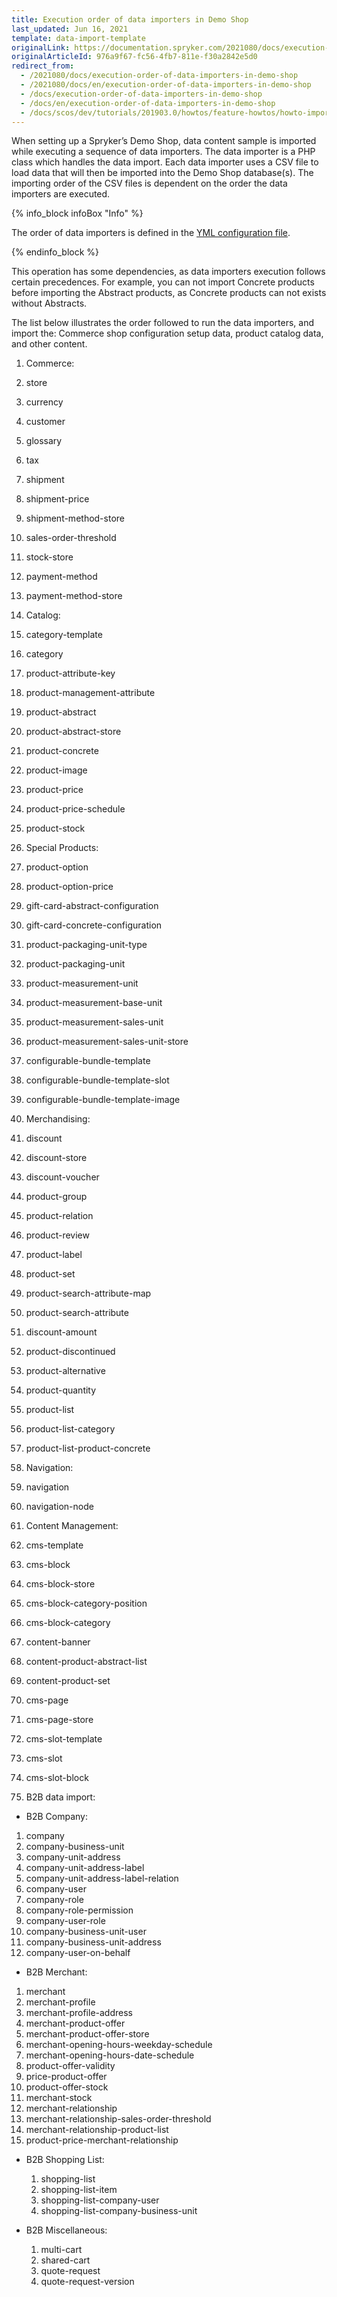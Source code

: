 ```yaml
---
title: Execution order of data importers in Demo Shop
last_updated: Jun 16, 2021
template: data-import-template
originalLink: https://documentation.spryker.com/2021080/docs/execution-order-of-data-importers-in-demo-shop
originalArticleId: 976a9f67-fc56-4fb7-811e-f30a2842e5d0
redirect_from:
  - /2021080/docs/execution-order-of-data-importers-in-demo-shop
  - /2021080/docs/en/execution-order-of-data-importers-in-demo-shop
  - /docs/execution-order-of-data-importers-in-demo-shop
  - /docs/en/execution-order-of-data-importers-in-demo-shop
  - /docs/scos/dev/tutorials/201903.0/howtos/feature-howtos/howto-import-merchants-and-merchant-relations.html
---
```


When setting up a Spryker’s Demo Shop, data content sample is imported while executing a sequence of data importers. The data importer is a PHP class which handles the data import. Each data importer uses a CSV file to load data that will then be imported into the Demo Shop database(s). The importing order of the CSV files is dependent on the order the data importers are executed.

{% info_block infoBox "Info" %}

The order of data importers is defined in the [YML configuration file](/docs/scos/dev/data-import/{{page.version}}/importing-data-with-a-configuration-file.html).

{% endinfo_block %}

This operation has some dependencies, as data importers execution follows certain precedences. For example, you can not import Concrete products before importing the Abstract products, as Concrete products can not exists without Abstracts.

The list below illustrates the order followed to run the data importers, and import the: Commerce shop configuration setup data, product catalog data, and other content.

1. Commerce:

  1. store
  2. currency
  3. customer
  4. glossary
  5. tax
  6. shipment
  7. shipment-price
  8. shipment-method-store
  9. sales-order-threshold
  10. stock-store
  11. payment-method
  12. payment-method-store

2. Catalog:

  1. category-template
  2. category
  3. product-attribute-key
  4. product-management-attribute
  5. product-abstract
  6. product-abstract-store
  7. product-concrete
  8. product-image
  9. product-price
  10. product-price-schedule
  11. product-stock


3. Special Products:

  1. product-option
  2. product-option-price
  3. gift-card-abstract-configuration
  4. gift-card-concrete-configuration
  5. product-packaging-unit-type
  6. product-packaging-unit
  7. product-measurement-unit
  8. product-measurement-base-unit
  9. product-measurement-sales-unit
  10. product-measurement-sales-unit-store
  11. configurable-bundle-template
  12. configurable-bundle-template-slot
  13. configurable-bundle-template-image


4. Merchandising:

  1. discount
  2. discount-store
  3. discount-voucher
  4. product-group
  5. product-relation
  6. product-review
  7. product-label
  8. product-set
  9. product-search-attribute-map
  10. product-search-attribute
  11. discount-amount
  12. product-discontinued
  13. product-alternative
  14. product-quantity
  15. product-list
  16. product-list-category
  17. product-list-product-concrete

5. Navigation:

  1. navigation
  2. navigation-node

6. Content Management:

  1. cms-template
  2. cms-block
  3. cms-block-store
  4. cms-block-category-position
  5. cms-block-category
  6. content-banner
  7. content-product-abstract-list
  8. content-product-set
  9. cms-page
  10. cms-page-store
  11. cms-slot-template
  12. cms-slot
  13. cms-slot-block

7. B2B data import:

*  B2B Company:

  1. company
  2. company-business-unit
  3. company-unit-address
  4. company-unit-address-label
  5. company-unit-address-label-relation
  6. company-user
  7. company-role
  8. company-role-permission
  9. company-user-role
  10. company-business-unit-user
  11. company-business-unit-address
  12. company-user-on-behalf

*  B2B Merchant:

  1. merchant
  2. merchant-profile
  3. merchant-profile-address
  4. merchant-product-offer
  5. merchant-product-offer-store
  6. merchant-opening-hours-weekday-schedule
  7. merchant-opening-hours-date-schedule
  8. product-offer-validity
  9. price-product-offer
  10. product-offer-stock
  11. merchant-stock
  12. merchant-relationship
  13. merchant-relationship-sales-order-threshold
  14. merchant-relationship-product-list
  15. product-price-merchant-relationship

* B2B Shopping List:

  1. shopping-list
  2. shopping-list-item
  3. shopping-list-company-user
  4. shopping-list-company-business-unit

* B2B Miscellaneous:

  1. multi-cart
  2. shared-cart
  3. quote-request
  4. quote-request-version

